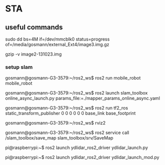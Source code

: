 # STA

## useful commands

sudo dd bs=4M if=/dev/mmcblk0 status=progress of=/media/gosmann/external_Ext4/image3.img.gz

gzip -v image2-131023.img

### setup slam

gosmann@gosmann-G3-3579:~/ros2_ws$ ros2 run mobile_robot mobile_robot

gosmann@gosmann-G3-3579:~/ros2_ws$ ros2 launch slam_toolbox online_async_launch.py params_file:=./mapper_params_online_async.yaml

gosmann@gosmann-G3-3579:~/ros2_ws$ ros2 run tf2_ros static_transform_publisher 0 0 0 0 0 0 base_link base_footprint

gosmann@gosmann-G3-3579:~/ros2_ws$ rviz2

gosmann@gosmann-G3-3579:~/ros2_ws$ ros2 service call /slam_toolbox/save_map slam_toolbox/srv/SaveMap

pi@raspberrypi:~$ ros2 launch ydlidar_ros2_driver ydlidar_launch.py

pi@raspberrypi:~$ ros2 launch ydlidar_ros2_driver ydlidar_launch_mod.py


